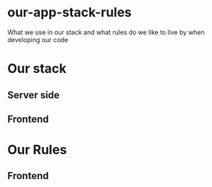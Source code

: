 # our-app-stack-rules
What we use in our stack and what rules do we like to live by when developing our code

# Our stack
## Server side

## Frontend

# Our Rules
## Frontend
